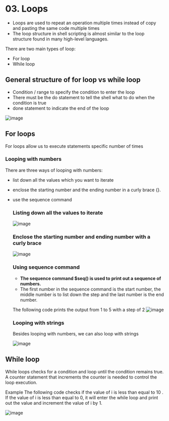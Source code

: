 # 03. Loops
- Loops are used to repeat an operation multiple times instead of copy and pasting the same code multiple times
- The loop structure in shell scripting is almost similar to the loop structure found in many high-level languages.

There are two main types of loop:
- For loop
- While loop
  
## General structure of for loop vs while loop
- Condition / range to specify the condition to enter the loop
- There must be the do statement to tell the shell what to do when the condition is true
- done statement to indicate the end of the loop

![image](https://github.com/Fong20/Learning-repository/assets/150316121/bb14dd9b-3445-4f9f-b6f6-cd3440f5b24c)

## For loops
For loops allow us to execute statements specific number of times

  ### Looping with numbers
  There are three ways of looping with numbers:
  - list down all the values which you want to iterate
  - enclose the starting number and the ending number in a curly brace {}.
  - use the sequence command

    ### Listing down all the values to iterate

    ![image](https://github.com/Fong20/Learning-repository/assets/150316121/6336013f-efd0-4928-8112-ab7ca3352df7)

    ### Enclose the starting number and ending number with a curly brace
    
    ![image](https://github.com/Fong20/Learning-repository/assets/150316121/88fecd56-24f4-473e-80b4-172f2c76f1ea)

    ### Using sequence command
    - **The sequence command $seq() is used to print out a sequence of numbers.**
    - The first number in the sequence command is the start number, the middle number is to list down the step and the last number is the end number.

    The following code prints the output from 1 to 5 with a step of 2
    ![image](https://github.com/Fong20/Learning-repository/assets/150316121/c266b164-47ad-473e-88d5-e02151854fca)

    ### Looping with strings
    Besides looping with numbers, we can also loop with strings
  
    ![image](https://github.com/Fong20/Learning-repository/assets/150316121/2b19cde3-8def-4b8a-81ac-709840459c85)

  ## While loop
  While loops checks for a condition and loop until the condition remains true. A counter statement that increments the counter is needed to control the loop execution.

  Example
  The following code checks if the value of i is less than equal to 10 . If the value of i is less than equal to 0, it will enter the while loop and print out the value and increment the value of i by 1.
  
  ![image](https://github.com/Fong20/Learning-repository/assets/150316121/aa1e17a1-9cfe-44b4-abe5-28475e90d51f)


